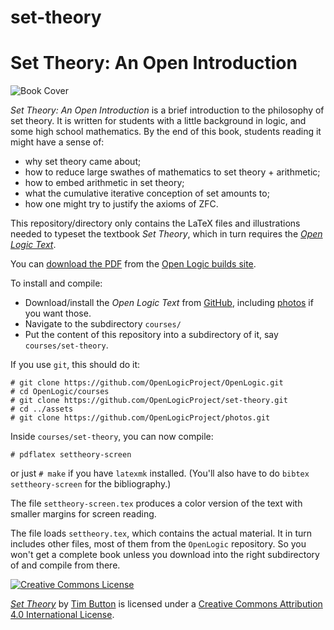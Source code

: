 # set-theory
# Set Theory: An Open Introduction

![Book Cover](http://builds.openlogicproject.org/courses/set-theory/settheory.png)

_Set Theory: An Open Introduction_ is a brief introduction to the
philosophy of set theory. It is written for students with a little
background in logic, and some high school mathematics. By the end of
this book, students reading it might have a sense of:

- why set theory came about;
- how to reduce large swathes of mathematics to set theory + arithmetic;
- how to embed arithmetic in set theory;
- what the cumulative iterative conception of set amounts to;
- how one might try to justify the axioms of ZFC.

This repository/directory only contains the LaTeX files and
illustrations needed to typeset the textbook _Set Theory_, which in
turn requires the _[Open Logic
Text](http://github.com/OpenLogicProject/OpenLogic/)_.

You can [download the
PDF](http://builds.openlogicproject.org/courses/set-theory/settheory-screen.pdf)
from the [Open Logic builds
site](http://builds.openlogicproject.org/).

To install and compile:

- Download/install the _Open Logic Text_ from
  [GitHub](http://github.com/OpenLogicProject/OpenLogic/), including
  [photos](https://github.com/OpenLogicProject/photos) if you want those.
- Navigate to the subdirectory `courses/`
- Put the content of this repository into a subdirectory of it, say
  `courses/set-theory`.

If you use `git`, this should do it:
```
# git clone https://github.com/OpenLogicProject/OpenLogic.git
# cd OpenLogic/courses
# git clone https://github.com/OpenLogicProject/set-theory.git
# cd ../assets
# git clone https://github.com/OpenLogicProject/photos.git
```
Inside `courses/set-theory`, you can now compile:
```
# pdflatex settheory-screen
```
or just `# make` if you have `latexmk` installed. (You'll also have to
do `bibtex settheory-screen` for the bibliography.)

The file `settheory-screen.tex` produces a color version of the text
with smaller margins for screen reading.

The file loads `settheory.tex`, which contains the actual material. It
in turn includes other files, most of them from the `OpenLogic`
repository. So you won't get a complete book unless you download into
the right subdirectory of and compile from there.

[![Creative Commons License](http://mirrors.creativecommons.org/presskit/buttons/88x31/png/by.png)](http://creativecommons.org/licenses/by/4.0/) 

_[Set Theory](https://github.com/OpenLogicProject/set-theory/)_ by
[Tim Button](http://nottub.com/) is licensed under a [Creative Commons
Attribution 4.0 International
License](http://creativecommons.org/licenses/by/4.0/).
